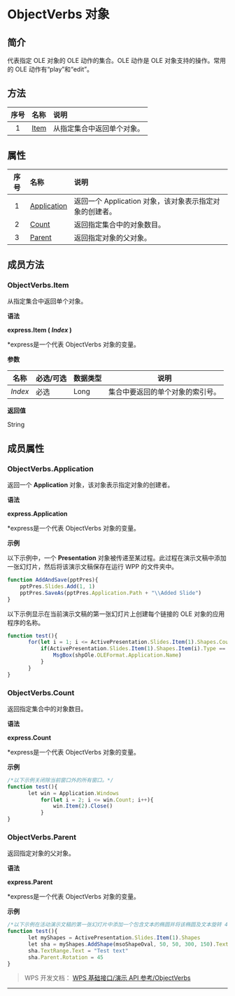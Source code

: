 # ObjectVerbs 对象

## 简介

代表指定 OLE 对象的 OLE 动作的集合。OLE 动作是 OLE 对象支持的操作。常用的 OLE 动作有“play”和“edit”。

## 方法

| 序号 | 名称                      | 说明                       |
|:----:|:--------------------------|:---------------------------|
|  1   | [Item](#ObjectVerbs.Item) | 从指定集合中返回单个对象。 |

## 属性

| 序号 | 名称                                    | 说明                                                    |
|:----:|:----------------------------------------|:--------------------------------------------------------|
|  1   | [Application](#ObjectVerbs.Application) | 返回一个 Application 对象，该对象表示指定对象的创建者。 |
|  2   | [Count](#ObjectVerbs.Count)             | 返回指定集合中的对象数目。                              |
|  3   | [Parent](#ObjectVerbs.Parent)           | 返回指定对象的父对象。                                  |

## 成员方法

### ObjectVerbs.Item

从指定集合中返回单个对象。

**语法**

**express.Item ( *Index* )**

\*express是一个代表 ObjectVerbs 对象的变量。

**参数**

| 名称    | 必选/可选 | 数据类型 | 说明                             |
|---------|-----------|----------|----------------------------------|
| *Index* | 必选      | Long     | 集合中要返回的单个对象的索引号。 |

**返回值**

String

## 成员属性

### ObjectVerbs.Application

返回一个 **Application** 对象，该对象表示指定对象的创建者。

**语法**

**express.Application**

\*express是一个代表 ObjectVerbs 对象的变量。

**示例**

以下示例中，一个 **Presentation** 对象被传递至某过程。此过程在演示文稿中添加一张幻灯片，然后将该演示文稿保存在运行 WPP 的文件夹中。

``` JavaScript
function AddAndSave(pptPres){
    pptPres.Slides.Add(1, 1)
    pptPres.SaveAs(pptPres.Application.Path + "\\Added Slide")
}
```

以下示例显示在当前演示文稿的第一张幻灯片上创建每个链接的 OLE 对象的应用程序的名称。

``` JavaScript
function test(){
　　　　for(let i = 1; i <= ActivePresentation.Slides.Item(1).Shapes.Count; i++){
　　　　    if(ActivePresentation.Slides.Item(1).Shapes.Item(i).Type == msoLinkedOLEObject){
　　　　        MsgBox(shpOle.OLEFormat.Application.Name)
　　　　    }
　　　　}
}
```

### ObjectVerbs.Count

返回指定集合中的对象数目。

**语法**

**express.Count**

\*express是一个代表 ObjectVerbs 对象的变量。

**示例**

``` JavaScript
/*以下示例关闭除当前窗口外的所有窗口。*/
function test(){
　　　　let win = Application.Windows
　　　　    for(let i = 2; i <= win.Count; i++){
　　　　        win.Item(2).Close()
  　　　　  }
}
```

### ObjectVerbs.Parent

返回指定对象的父对象。

**语法**

**express.Parent**

\*express是一个代表 ObjectVerbs 对象的变量。

**示例**

``` JavaScript
/*以下示例在活动演示文稿的第一张幻灯片中添加一个包含文本的椭圆并将该椭圆及文本旋转 45 度。文本框的父对象就是包含文本的 Shape 对象。*/
function test(){
　　　　let myShapes = ActivePresentation.Slides.Item(1).Shapes
　　　　let sha = myShapes.AddShape(msoShapeOval, 50, 50, 300, 150).TextFrame
　　　　sha.TextRange.Text = "Test text"
　　　　sha.Parent.Rotation = 45
}
```

> WPS 开发文档： [WPS 基础接口/演示 API 参考/ObjectVerbs](https://qn.cache.wpscdn.cn/encs/doc/office_v19/index.htm)

------------------------------------------------------------------------
